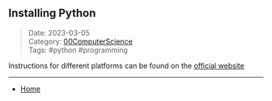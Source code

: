 ## Installing Python
 
>Date: 2023-03-05  
>Category: [00ComputerScience](links/00ComputerScience.md)  
>Tags: #python #programming  

Instructions for different platforms can be found on the [official website](https://www.python.org/downloads/)

---
- [Home](https://heartthymes.github.io)